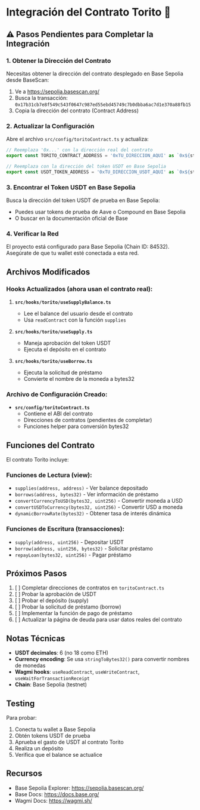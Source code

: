# Integración del Contrato Torito 🐂

## ⚠️ Pasos Pendientes para Completar la Integración

### 1. Obtener la Dirección del Contrato

Necesitas obtener la dirección del contrato desplegado en Base Sepolia desde BaseScan:

1. Ve a https://sepolia.basescan.org/
2. Busca la transacción: `0x17b31cb7e8f549c543f0647c987ed55ebd45749c7b0dbba6ac7d1e370a88fb15`
3. Copia la dirección del contrato (Contract Address)

### 2. Actualizar la Configuración

Abre el archivo `src/config/toritoContract.ts` y actualiza:

```typescript
// Reemplaza '0x...' con la dirección real del contrato
export const TORITO_CONTRACT_ADDRESS = '0xTU_DIRECCION_AQUI' as `0x${string}`;

// Reemplaza con la dirección del token USDT en Base Sepolia
export const USDT_TOKEN_ADDRESS = '0xTU_DIRECCION_USDT_AQUI' as `0x${string}`;
```

### 3. Encontrar el Token USDT en Base Sepolia

Busca la dirección del token USDT de prueba en Base Sepolia:
- Puedes usar tokens de prueba de Aave o Compound en Base Sepolia
- O buscar en la documentación oficial de Base

### 4. Verificar la Red

El proyecto está configurado para Base Sepolia (Chain ID: 84532).
Asegúrate de que tu wallet esté conectada a esta red.

## Archivos Modificados

### Hooks Actualizados (ahora usan el contrato real):

1. **`src/hooks/torito/useSupplyBalance.ts`**
   - Lee el balance del usuario desde el contrato
   - Usa `readContract` con la función `supplies`

2. **`src/hooks/torito/useSupply.ts`**
   - Maneja aprobación del token USDT
   - Ejecuta el depósito en el contrato

3. **`src/hooks/torito/useBorrow.ts`**
   - Ejecuta la solicitud de préstamo
   - Convierte el nombre de la moneda a bytes32

### Archivo de Configuración Creado:

- **`src/config/toritoContract.ts`**
  - Contiene el ABI del contrato
  - Direcciones de contratos (pendientes de completar)
  - Funciones helper para conversión bytes32

## Funciones del Contrato

El contrato Torito incluye:

### Funciones de Lectura (view):
- `supplies(address, address)` - Ver balance depositado
- `borrows(address, bytes32)` - Ver información de préstamo
- `convertCurrencyToUSD(bytes32, uint256)` - Convertir moneda a USD
- `convertUSDToCurrency(bytes32, uint256)` - Convertir USD a moneda
- `dynamicBorrowRate(bytes32)` - Obtener tasa de interés dinámica

### Funciones de Escritura (transacciones):
- `supply(address, uint256)` - Depositar USDT
- `borrow(address, uint256, bytes32)` - Solicitar préstamo
- `repayLoan(bytes32, uint256)` - Pagar préstamo

## Próximos Pasos

1. [ ] Completar direcciones de contratos en `toritoContract.ts`
2. [ ] Probar la aprobación de USDT
3. [ ] Probar el depósito (supply)
4. [ ] Probar la solicitud de préstamo (borrow)
5. [ ] Implementar la función de pago de préstamo
6. [ ] Actualizar la página de deuda para usar datos reales del contrato

## Notas Técnicas

- **USDT decimales**: 6 (no 18 como ETH)
- **Currency encoding**: Se usa `stringToBytes32()` para convertir nombres de monedas
- **Wagmi hooks**: `useReadContract`, `useWriteContract`, `useWaitForTransactionReceipt`
- **Chain**: Base Sepolia (testnet)

## Testing

Para probar:
1. Conecta tu wallet a Base Sepolia
2. Obtén tokens USDT de prueba
3. Aprueba el gasto de USDT al contrato Torito
4. Realiza un depósito
5. Verifica que el balance se actualice

## Recursos

- Base Sepolia Explorer: https://sepolia.basescan.org/
- Base Docs: https://docs.base.org/
- Wagmi Docs: https://wagmi.sh/
